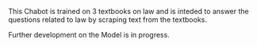 This Chabot is trained on 3 textbooks on law and is inteded to answer the questions related to law by scraping text from the textbooks.

Further development on the Model is in progress.
